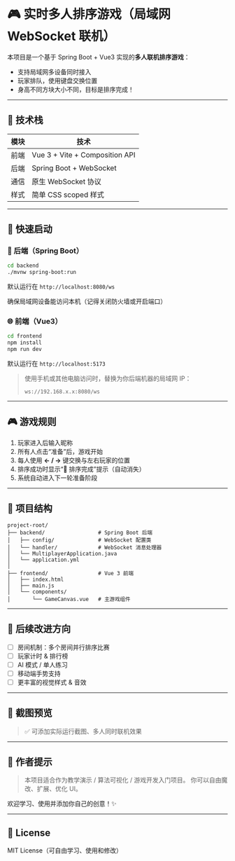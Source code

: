# 🎮 实时多人排序游戏（局域网 WebSocket 联机）

本项目是一个基于 Spring Boot + Vue3 实现的**多人联机排序游戏**：
- 支持局域网多设备同时接入
- 玩家排队，使用键盘交换位置
- 身高不同方块大小不同，目标是排序完成！

---

## 🧩 技术栈

| 模块 | 技术 |
|------|------|
| 前端 | Vue 3 + Vite + Composition API |
| 后端 | Spring Boot + WebSocket |
| 通信 | 原生 WebSocket 协议 |
| 样式 | 简单 CSS scoped 样式 |

---

## 🚀 快速启动

### 🔧 后端（Spring Boot）

```bash
cd backend
./mvnw spring-boot:run
```
默认运行在 `http://localhost:8080/ws`

确保局域网设备能访问本机（记得关闭防火墙或开启端口）

### 🌐 前端（Vue3）

```bash
cd frontend
npm install
npm run dev
```
默认运行在 `http://localhost:5173`

> 使用手机或其他电脑访问时，替换为你后端机器的局域网 IP：
>
> `ws://192.168.x.x:8080/ws`

---

## 🎮 游戏规则

1. 玩家进入后输入昵称
2. 所有人点击“准备”后，游戏开始
3. 每人使用 **← / →** 键交换与左右玩家的位置
4. 排序成功时显示“🎉 排序完成”提示（自动消失）
5. 系统自动进入下一轮准备阶段

---

## 📁 项目结构

```
project-root/
├── backend/                 # Spring Boot 后端
│   ├── config/              # WebSocket 配置类
│   └── handler/             # WebSocket 消息处理器
│   └── MultiplayerApplication.java
│   └── application.yml
│
├── frontend/                # Vue 3 前端
│   ├── index.html
│   ├── main.js
│   └── components/
│       └── GameCanvas.vue   # 主游戏组件
```

---

## 🔄 后续改进方向

- [ ] 房间机制：多个房间并行排序比赛
- [ ] 玩家计时 & 排行榜
- [ ] AI 模式 / 单人练习
- [ ] 移动端手势支持
- [ ] 更丰富的视觉样式 & 音效

---

## 📸 截图预览

> ✅ 可添加实际运行截图、多人同时联机效果

---

## 🧠 作者提示

> 本项目适合作为教学演示 / 算法可视化 / 游戏开发入门项目。
> 你可以自由魔改、扩展、优化 UI。

欢迎学习、使用并添加你自己的创意！✨

---

## 📄 License

MIT License（可自由学习、使用和修改）

